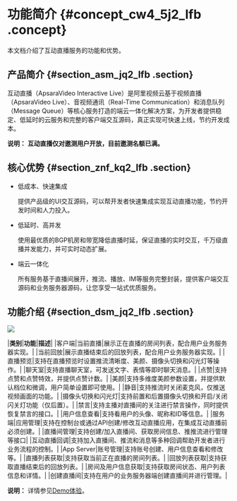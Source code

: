 # 功能简介 {#concept_cw4_5j2_lfb .concept}

本文档介绍了互动直播服务的功能和优势。

## 产品简介 {#section_asm_jq2_lfb .section}

互动直播（ApsaraVideo Interactive Live）是阿里视频云基于视频直播（ApsaraVideo Live）、音视频通讯（Real-Time Communication）和消息队列（Message Queue）等核心服务打造的端云一体化解决方案，为开发者提供稳定、低延时的云服务和完整的客户端交互源码，真正实现可快速上线，节约开发成本。

**说明：** **互动直播仅对邀测用户开放，目前邀测名额已满。**

## 核心优势 {#section_znf_kq2_lfb .section}

-   低成本、快速集成

    提供产品级的UI交互源码，可以帮开发者快速集成实现互动直播功能，节约开发时间和人力投入。

-   低延时、高并发

    使用最优质的BGP机房和带宽降低直播时延，保证直播的实时交互，千万级直播并发能力，并可实时动态扩展。

-   端云一体化

    所有服务基于直播间展开，推流、播放、IM等服务完整封装，提供客户端交互源码和业务服务器源码，让您享受一站式优质服务。


## 功能介绍 {#section_dsm_jq2_lfb .section}

![](http://static-aliyun-doc.oss-cn-hangzhou.aliyuncs.com/assets/img/20729/154893027313644_zh-CN.png)

|**类别**|**功能**|**描述**|
|客户端|当前直播|展示正在直播的房间列表，配合用户业务服务器实现。|
|当前回放|展示直播结束后的回放列表，配合用户业务服务器实现。|
|直播预览|支持在直播预览时设置推流清晰度、美颜、摄像头切换和闪光灯等操作。|
|聊天室|支持直播聊天室，可发送文字、表情等即时聊天消息。|
|点赞|支持点赞和点赞特效，并提供点赞计数。|
|美颜|支持多维度美颜参数设置，并提供默认档位和微调，用户简单设置即可使用。|
|静音|支持推流时关闭麦克风，仅推送视频画面的功能。|
|摄像头切换和闪光灯|支持前置和后置摄像头切换和开启/关闭闪关灯功能（仅后置）。|
|禁言|支持主播对直播间的关注进行禁言操作，同时提供恢复禁言的接口。|
|用户信息查看|支持看用户的头像、昵称和ID等信息。|
|服务端|应用管理|支持在控制台或通过API创建/修改互动直播应用，在集成互动直播前必须创建。|
|直播间管理|支持创建/加入直播间、获取房间信息、推推流进行管理等接口|
|互动直播回调|支持加入直播间、推流和消息等多种回调帮助开发者进行业务流程的控制。|
|App Server|账号管理|支持账号创建、用户信息查看和修改等。|
|直播列表获取|支持获取当前正在直播的房间列表。|
|回放列表获取|支持获取直播结束后的回放列表。|
|房间及用户信息获取|支持获取房间状态、用户列表信息和详情。|
|创建直播间|支持在用户的业务服务器端创建直播间并进行管理。|

**说明：** 详情参见[Demo体验](../../../../../cn.zh-CN/Demo体验/Demo体验.md#)。

